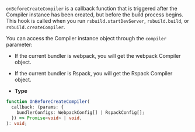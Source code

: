 `onBeforeCreateCompiler` is a callback function that is triggered after the Compiler instance has been created, but before the build process begins. This hook is called when you run `rsbuild.startDevServer`, `rsbuild.build`, or `rsbuild.createCompiler`.

You can access the Compiler instance object through the `compiler` parameter:

- If the current bundler is webpack, you will get the webpack Compiler object.
- If the current bundler is Rspack, you will get the Rspack Compiler object.

- **Type**

```ts
function OnBeforeCreateCompiler(
  callback: (params: {
    bundlerConfigs: WebpackConfig[] | RspackConfig[];
  }) => Promise<void> | void,
): void;
```
